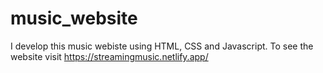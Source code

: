 # music_website
I develop this music webiste using HTML, CSS and Javascript. To see the website visit  https://streamingmusic.netlify.app/
